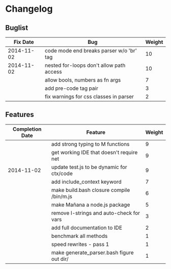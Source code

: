 # Changelog

## Buglist

| Fix Date         | Bug                                         | Weight |
| ---------------- | ------------------------------------------- | ------ |
| 2014-11-02       | code mode end breaks parser w/o 'br' tag    | 10     |
| 2014-11-02       | nested for-loops don't allow path access    | 10     |
|                  | allow bools, numbers as fn args             | 7      |
|                  | add pre-code tag pair                       | 3      |
|                  | fix warnings for css classes in parser      | 2      |

## Features

| Completion Date  | Feature                                     | Weight |
| ---------------- | ------------------------------------------- | ------ |
|                  | add strong typing to M functions            | 9      |
|                  | get working IDE that doesn't require net    | 9      |
| 2014-11-02       | update test.js to be dynamic for ctx/code   | 9      |
|                  | add include_context keyword                 | 7      |
|                  | make build.bash closure compile /bin/m.js   | 6      |
|                  | make Mañana a node.js package               | 5      |
|                  | remove I-strings and auto-check for vars    | 3      |
|                  | add full documentation to IDE               | 2      |
|                  | benchmark all methods                       | 1      |
|                  | speed rewrites - pass 1                     | 1      |
|                  | make generate_parser.bash figure out dir/   | 1      |
